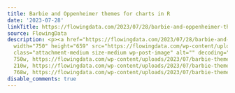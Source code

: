 ```yaml
---
title: Barbie and Oppenheimer themes for charts in R
date: '2023-07-28'
linkTitle: https://flowingdata.com/2023/07/28/barbie-and-oppenheimer-themes-for-charts-in-r/
source: FlowingData
description: <p><a href="https://flowingdata.com/2023/07/28/barbie-and-oppenheimer-themes-for-charts-in-r/"><img
  width="750" height="659" src="https://flowingdata.com/wp-content/uploads/2023/07/barbie-theme-750x659.png"
  class="attachment-medium size-medium wp-post-image" alt="" decoding="async" srcset="https://flowingdata.com/wp-content/uploads/2023/07/barbie-theme-750x659.png
  750w, https://flowingdata.com/wp-content/uploads/2023/07/barbie-theme-210x184.png
  210w, https://flowingdata.com/wp-content/uploads/2023/07/barbie-theme-768x674.png
  768w, https://flowingdata.com/wp-content/uploads/2023/07/barbie-theme ...
disable_comments: true
---
```

<p><a href="https://flowingdata.com/2023/07/28/barbie-and-oppenheimer-themes-for-charts-in-r/"><img width="750" height="659" src="https://flowingdata.com/wp-content/uploads/2023/07/barbie-theme-750x659.png" class="attachment-medium size-medium wp-post-image" alt="" decoding="async" srcset="https://flowingdata.com/wp-content/uploads/2023/07/barbie-theme-750x659.png 750w, https://flowingdata.com/wp-content/uploads/2023/07/barbie-theme-210x184.png 210w, https://flowingdata.com/wp-content/uploads/2023/07/barbie-theme-768x674.png 768w, https://flowingdata.com/wp-content/uploads/2023/07/barbie-theme ...